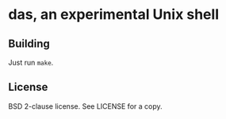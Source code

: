 das, an experimental Unix shell
===============================

Building
--------

Just run `make`.

License
-------

BSD 2-clause license.  See LICENSE for a copy.
